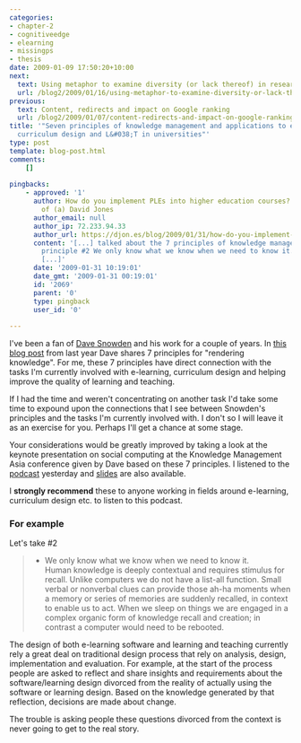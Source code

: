 ```yaml
---
categories:
- chapter-2
- cognitiveedge
- elearning
- missingps
- thesis
date: 2009-01-09 17:50:20+10:00
next:
  text: Using metaphor to examine diversity (or lack thereof) in research
  url: /blog2/2009/01/16/using-metaphor-to-examine-diversity-or-lack-thereof-in-research/
previous:
  text: Content, redirects and impact on Google ranking
  url: /blog2/2009/01/07/content-redirects-and-impact-on-google-ranking/
title: '"Seven principles of knowledge management and applications to e-learning,
  curriculum design and L&#038;T in universities"'
type: post
template: blog-post.html
comments:
    []
    
pingbacks:
    - approved: '1'
      author: How do you implement PLEs into higher education courses? &laquo; The Weblog
        of (a) David Jones
      author_email: null
      author_ip: 72.233.94.33
      author_url: https://djon.es/blog/2009/01/31/how-do-you-implement-ples-into-higher-education-courses/
      content: '[...] talked about the 7 principles of knowledge management and in particular
        principle #2 We only know what we know when we need to know it. Human knowledge
        [...]'
      date: '2009-01-31 10:19:01'
      date_gmt: '2009-01-31 00:19:01'
      id: '2069'
      parent: '0'
      type: pingback
      user_id: '0'
    
---
```

I've been a fan of [Dave Snowden](http://www.cognitive-edge.com/files/Dave-Snowden.pdf) and his work for a couple of years. In [this blog post](http://www.cognitive-edge.com/blogs/dave/2008/10/rendering_knowledge.php) from last year Dave shares 7 principles for "rendering knowledge". For me, these 7 principles have direct connection with the tasks I'm currently involved with e-learning, curriculum design and helping improve the quality of learning and teaching.

If I had the time and weren't concentrating on another task I'd take some time to expound upon the connections that I see between Snowden's principles and the tasks I'm currently involved with. I don't so I will leave it as an exercise for you. Perhaps I'll get a chance at some stage.

Your considerations would be greatly improved by taking a look at the keynote presentation on social computing at the Knowledge Management Asia conference given by Dave based on these 7 principles. I listened to the [podcast](http://www.cognitive-edge.com/podcastdetails.php?podid=77) yesterday and [slides](http://www.cognitive-edge.com/presentationdetails.php?presentationid=40) are also available.

I **strongly recommend** these to anyone working in fields around e-learning, curriculum design etc. to listen to this podcast.

### For example

Let's take #2

> - We only know what we know when we need to know it.  
>     Human knowledge is deeply contextual and requires stimulus for recall. Unlike computers we do not have a list-all function. Small verbal or nonverbal clues can provide those ah-ha moments when a memory or series of memories are suddenly recalled, in context to enable us to act. When we sleep on things we are engaged in a complex organic form of knowledge recall and creation; in contrast a computer would need to be rebooted.

The design of both e-learning software and learning and teaching currently rely a great deal on traditional design process that rely on analysis, design, implementation and evaluation. For example, at the start of the process people are asked to reflect and share insights and requirements about the software/learning design divorced from the reality of actually using the software or learning design. Based on the knowledge generated by that reflection, decisions are made about change.

The trouble is asking people these questions divorced from the context is never going to get to the real story.